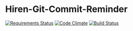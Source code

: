 # Hiren-Git-Commit-Reminder
 [![Requirements Status](https://requires.io/github/pyprism/Hiren-Git-Commit-Management/requirements.svg?branch=master)](https://requires.io/github/pyprism/Hiren-Git-Commit-Management/requirements/?branch=master) [![Code Climate](https://codeclimate.com/github/pyprism/Hiren-Git-Commit-Management/badges/gpa.svg)](https://codeclimate.com/github/pyprism/Hiren-Git-Commit-Management) [![Build Status](https://travis-ci.org/pyprism/Hiren-Git-Commit-Reminder.svg)](https://travis-ci.org/pyprism/Hiren-Git-Commit-Reminder)
